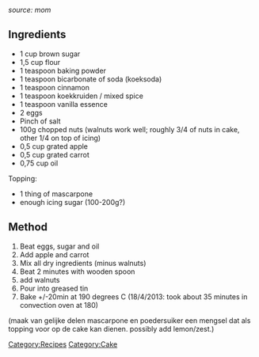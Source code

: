 *source: mom*

Ingredients
-----------

-   1 cup brown sugar
-   1,5 cup flour
-   1 teaspoon baking powder
-   1 teaspoon bicarbonate of soda (koeksoda)
-   1 teaspoon cinnamon
-   1 teaspoon koekkruiden / mixed spice
-   1 teaspoon vanilla essence
-   2 eggs
-   Pinch of salt
-   100g chopped nuts (walnuts work well; roughly 3/4 of nuts in cake,
    other 1/4 on top of icing)
-   0,5 cup grated apple
-   0,5 cup grated carrot
-   0,75 cup oil

Topping:

-   1 thing of mascarpone
-   enough icing sugar (100-200g?)

Method
------

1.  Beat eggs, sugar and oil
2.  Add apple and carrot
3.  Mix all dry ingredients (minus walnuts)
4.  Beat 2 minutes with wooden spoon
5.  add walnuts
6.  Pour into greased tin
7.  Bake +/-20min at 190 degrees C (18/4/2013: took about 35 minutes in
    convection oven at 180)

(maak van gelijke delen mascarpone en poedersuiker een mengsel dat als
topping voor op de cake kan dienen. possibly add lemon/zest.)

<Category:Recipes> <Category:Cake>

